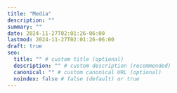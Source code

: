 ```yaml
---
title: "Media"
description: ""
summary: ""
date: 2024-11-27T02:01:26-06:00
lastmod: 2024-11-27T02:01:26-06:00
draft: true
seo:
  title: "" # custom title (optional)
  description: "" # custom description (recommended)
  canonical: "" # custom canonical URL (optional)
  noindex: false # false (default) or true
---
```

